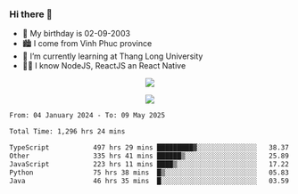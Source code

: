 ### Hi there 👋
- 🎂 My birthday is 02-09-2003
- 🏙️ I come from Vinh Phuc province
- 🌱 I’m currently learning at Thang Long University
- 🧑‍💻 I know NodeJS, ReactJS an React Native
<p align="center"><img src="https://github-readme-stats.vercel.app/api?username=tmquang0209&show_icons=true&theme=gradient"></p>
<p align="center"><img src="https://github-readme-stats.vercel.app/api/top-langs/?username=tmquang0209&hide=scss,css&langs_count=10"></p>
<!--START_SECTION:waka-->

```txt
From: 04 January 2024 - To: 09 May 2025

Total Time: 1,296 hrs 24 mins

TypeScript           497 hrs 29 mins █████████▓░░░░░░░░░░░░░░░   38.37 %
Other                335 hrs 41 mins ██████▒░░░░░░░░░░░░░░░░░░   25.89 %
JavaScript           223 hrs 11 mins ████▒░░░░░░░░░░░░░░░░░░░░   17.22 %
Python               75 hrs 38 mins  █▒░░░░░░░░░░░░░░░░░░░░░░░   05.83 %
Java                 46 hrs 35 mins  █░░░░░░░░░░░░░░░░░░░░░░░░   03.59 %
```

<!--END_SECTION:waka-->
